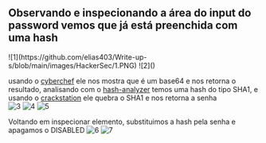 
<h2>Observando e inspecionando a área do input do password vemos que já está preenchida com uma hash</h2>
![1](https://github.com/elias403/Write-up-s/blob/main/images/HackerSec/1.PNG)
![2]()

usando o [cyberchef](https://gchq.github.io/CyberChef/) ele nos mostra que é um base64 e nos retorna o resultado, analisando com o [hash-analyzer](https://www.tunnelsup.com/hash-analyzer/) temos uma hash do tipo SHA1, e usando o [crackstation](https://crackstation.net/) ele quebra o SHA1 e nos retorna a senha  
![3]()
![4]()
![5]()

Voltando em inspecionar elemento, substituimos a hash pela senha e apagamos o DISABLED
![6]()
![7]()
